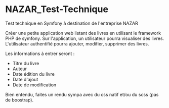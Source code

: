 # NAZAR_Test-Technique

Test technique en Symfony à destination de l'entreprise NAZAR

Créer une petite application web listant des livres en utilisant le framework PHP de symfony.
Sur l'application, un utilisateur pourra visualiser des livres. L'utilisateur authentifié pourra ajouter, modifier, supprimer des livres.

Les informations à entrer seront :

- Titre du livre
- Auteur
- Date édition du livre
- Date d'ajout
- Date de modification

Bien entendu, faites un rendu sympa avec du css natif et/ou du scss (pas de boostrap).
